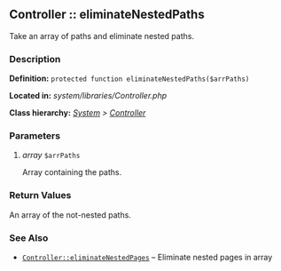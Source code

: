 
Controller :: eliminateNestedPaths
-------------------------------------------

Take an array of paths and eliminate nested paths.


### Description ###

**Definition:** `protected function eliminateNestedPaths($arrPaths)`

**Located in:** *system/libraries/Controller.php*

**Class hierarchy:** *[System](../System.md) > [Controller](../Controller.md)*


### Parameters ###

1. *array* `$arrPaths`

	Array containing the paths.


### Return Values ###

An array of the not-nested paths.


### See Also ###

- [`Controller::eliminateNestedPages`](eliminateNestedPages.md) – Eliminate nested pages in array
